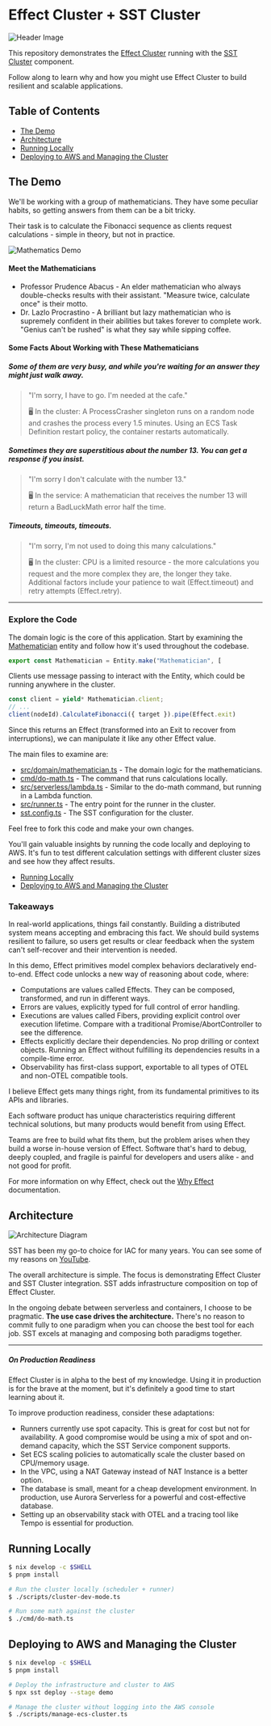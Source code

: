 # Effect Cluster + SST Cluster

![Header Image](./docs/assets/header.png)

This repository demonstrates the [Effect Cluster](https://effect-ts.github.io/effect/docs/cluster) running with the [SST Cluster](https://sst.dev/docs/component/aws/cluster) component.

Follow along to learn why and how you might use Effect Cluster to build resilient and scalable applications.


## Table of Contents

- [The Demo](#the-demo)
- [Architecture](#architecture)
- [Running Locally](#running-locally)
- [Deploying to AWS and Managing the Cluster](#deploying-to-aws-and-managing-the-cluster)

## The Demo

We'll be working with a group of mathematicians. They have some peculiar habits, so getting answers from them can be a bit tricky.

Their task is to calculate the Fibonacci sequence as clients request calculations - simple in theory, but not in practice.

![Mathematics Demo](./docs/assets/mathematicians.png)

#### Meet the Mathematicians

- Professor Prudence Abacus - An elder mathematician who always double-checks results with their assistant. "Measure twice, calculate once" is their motto.
- Dr. Lazlo Procrastino - A brilliant but lazy mathematician who is supremely confident in their abilities but takes forever to complete work. "Genius can't be rushed" is what they say while sipping coffee.

#### Some Facts About Working with These Mathematicians

##### Some of them are very busy, and while you're waiting for an answer they might just walk away.

> "I'm sorry, I have to go. I'm needed at the cafe."
>
> 🖥️ In the cluster: A ProcessCrasher singleton runs on a random node and crashes the process every 1.5 minutes. Using an ECS Task Definition restart policy, the container restarts automatically.

##### Sometimes they are superstitious about the number 13. You can get a response if you insist.

> "I'm sorry I don't calculate with the number 13."
>
> 🖥️ In the service: A mathematician that receives the number 13 will return a BadLuckMath error half the time.

##### Timeouts, timeouts, timeouts.

> "I'm sorry, I'm not used to doing this many calculations."
>
> 🖥️ In the cluster: CPU is a limited resource - the more calculations you request and the more complex they are, the longer they take. Additional factors include your patience to wait (Effect.timeout) and retry attempts (Effect.retry).

---

### Explore the Code

The domain logic is the core of this application. Start by examining the [Mathematician](./src/domain/mathematician.ts) entity and follow how it's used throughout the codebase.

```ts
export const Mathematician = Entity.make("Mathematician", [
```

Clients use message passing to interact with the Entity, which could be running anywhere in the cluster.

```ts
const client = yield* Mathematician.client;
// ...
client(nodeId).CalculateFibonacci({ target }).pipe(Effect.exit)
```

Since this returns an Effect (transformed into an Exit to recover from interruptions), we can manipulate it like any other Effect value.

The main files to examine are:

- [src/domain/mathematician.ts](./src/domain/mathematician.ts) - The domain logic for the mathematicians.
- [cmd/do-math.ts](./cmd/do-math.ts) - The command that runs calculations locally.
- [src/serverless/lambda.ts](./src/serverless/lambda.ts) - Similar to the do-math command, but running in a Lambda function.
- [src/runner.ts](./src/runner.ts) - The entry point for the runner in the cluster.
- [sst.config.ts](./sst.config.ts) - The SST configuration for the cluster.

Feel free to fork this code and make your own changes.

You'll gain valuable insights by running the code locally and deploying to AWS. It's fun to test different calculation settings with different cluster sizes and see how they affect results.

- [Running Locally](#running-locally)
- [Deploying to AWS and Managing the Cluster](#deploying-to-aws-and-managing-the-cluster)

### Takeaways

In real-world applications, things fail constantly. Building a distributed system means accepting and embracing this fact. We should build systems resilient to failure, so users get results or clear feedback when the system can't self-recover and their intervention is needed.

In this demo, Effect primitives model complex behaviors declaratively end-to-end. Effect code unlocks a new way of reasoning about code, where:

- Computations are values called Effects. They can be composed, transformed, and run in different ways.
- Errors are values, explicitly typed for full control of error handling.
- Executions are values called Fibers, providing explicit control over execution lifetime. Compare with a traditional Promise/AbortController to see the difference.
- Effects explicitly declare their dependencies. No prop drilling or context objects. Running an Effect without fulfilling its dependencies results in a compile-time error.
- Observability has first-class support, exportable to all types of OTEL and non-OTEL compatible tools.

I believe Effect gets many things right, from its fundamental primitives to its APIs and libraries.

Each software product has unique characteristics requiring different technical solutions, but many products would benefit from using Effect.

Teams are free to build what fits them, but the problem arises when they build a worse in-house version of Effect. Software that's hard to debug, deeply coupled, and fragile is painful for developers and users alike - and not good for profit.

For more information on why Effect, check out the [Why Effect](https://effect.website/docs/getting-started/why-effect/) documentation.

## Architecture

![Architecture Diagram](./docs/assets/architecture.png)

SST has been my go-to choice for IAC for many years. You can see some of my reasons on [YouTube](https://www.youtube.com/watch?v=2oJ41crXoWU&t).

The overall architecture is simple. The focus is demonstrating Effect Cluster and SST Cluster integration. SST adds infrastructure composition on top of Effect Cluster.

In the ongoing debate between serverless and containers, I choose to be pragmatic. **The use case drives the architecture.** There's no reason to commit fully to one paradigm when you can choose the best tool for each job. SST excels at managing and composing both paradigms together.

---

##### On Production Readiness

Effect Cluster is in alpha to the best of my knowledge. Using it in production is for the brave at the moment, but it's definitely a good time to start learning about it.

To improve production readiness, consider these adaptations:

- Runners currently use spot capacity. This is great for cost but not for availability. A good compromise would be using a mix of spot and on-demand capacity, which the SST Service component supports.
- Set ECS scaling policies to automatically scale the cluster based on CPU/memory usage.
- In the VPC, using a NAT Gateway instead of NAT Instance is a better option.
- The database is small, meant for a cheap development environment. In production, use Aurora Serverless for a powerful and cost-effective database.
- Setting up an observability stack with OTEL and a tracing tool like Tempo is essential for production.

## Running Locally

```bash
$ nix develop -c $SHELL
$ pnpm install

# Run the cluster locally (scheduler + runner)
$ ./scripts/cluster-dev-mode.ts

# Run some math against the cluster
$ ./cmd/do-math.ts
```

## Deploying to AWS and Managing the Cluster

```bash
$ nix develop -c $SHELL
$ pnpm install

# Deploy the infrastructure and cluster to AWS
$ npx sst deploy --stage demo

# Manage the cluster without logging into the AWS console
$ ./scripts/manage-ecs-cluster.ts
```